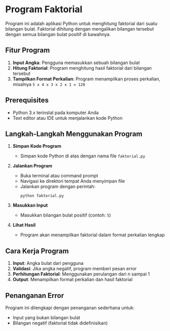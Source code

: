 # Program Faktorial

Program ini adalah aplikasi Python untuk menghitung faktorial dari suatu bilangan bulat. Faktorial dihitung dengan mengalikan bilangan tersebut dengan semua bilangan bulat positif di bawahnya.

## Fitur Program

1. **Input Angka**: Pengguna memasukkan sebuah bilangan bulat
2. **Hitung Faktorial**: Program menghitung hasil faktorial dari bilangan tersebut
3. **Tampilkan Format Perkalian**: Program menampilkan proses perkalian, misalnya `5 x 4 x 3 x 2 x 1 = 120`

## Prerequisites

- Python 3.x terinstal pada komputer Anda  
- Text editor atau IDE untuk menjalankan kode Python  

## Langkah-Langkah Menggunakan Program

1. **Simpan Kode Program**  
   - Simpan kode Python di atas dengan nama file `faktorial.py`

2. **Jalankan Program**  
   - Buka terminal atau command prompt  
   - Navigasi ke direktori tempat Anda menyimpan file  
   - Jalankan program dengan perintah:  
     ```
     python faktorial.py
     ```

3. **Masukkan Input**  
   - Masukkan bilangan bulat positif (contoh: `5`)

4. **Lihat Hasil**  
   - Program akan menampilkan faktorial dalam format perkalian lengkap  

## Cara Kerja Program

1. **Input**: Angka bulat dari pengguna  
2. **Validasi**: Jika angka negatif, program memberi pesan error  
3. **Perhitungan Faktorial**: Menggunakan perulangan dari n sampai 1  
4. **Output**: Menampilkan format perkalian dan hasil faktorial  

## Penanganan Error

Program ini dilengkapi dengan penanganan sederhana untuk:  
- Input yang bukan bilangan bulat  
- Bilangan negatif (faktorial tidak didefinisikan)  
